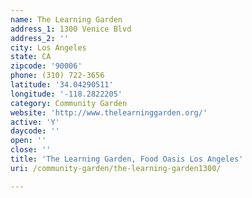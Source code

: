 ```yaml
---
name: The Learning Garden
address_1: 1300 Venice Blvd
address_2: ''
city: Los Angeles
state: CA
zipcode: '90006'
phone: (310) 722-3656
latitude: '34.04290511'
longitude: '-118.2822205'
category: Community Garden
website: 'http://www.thelearninggarden.org/'
active: 'Y'
daycode: ''
open: ''
close: ''
title: 'The Learning Garden, Food Oasis Los Angeles'
uri: /community-garden/the-learning-garden1300/

---
```


